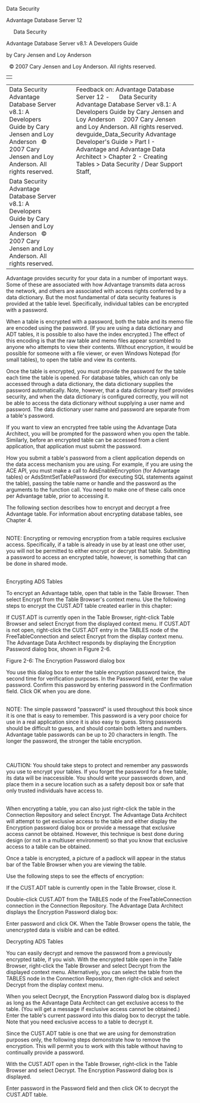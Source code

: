 Data Security




Advantage Database Server 12  

     Data Security

Advantage Database Server v8.1: A Developers Guide

by Cary Jensen and Loy Anderson

  © 2007 Cary Jensen and Loy Anderson. All rights reserved.

|  |
| --- |
|  |

|  |  |  |  |  |
| --- | --- | --- | --- | --- |
| Data Security  Advantage Database Server v8.1: A Developers Guide  by Cary Jensen and Loy Anderson    © 2007 Cary Jensen and Loy Anderson. All rights reserved. |  |  | Feedback on: Advantage Database Server 12 -      Data Security Advantage Database Server v8.1: A Developers Guide by Cary Jensen and Loy Anderson     2007 Cary Jensen and Loy Anderson. All rights reserved. devguide\_Data\_Security Advantage Developer's Guide > Part I - Advantage and Advantage Data Architect > Chapter 2 - Creating Tables > Data Security / Dear Support Staff, |  |
| Data Security  Advantage Database Server v8.1: A Developers Guide  by Cary Jensen and Loy Anderson    © 2007 Cary Jensen and Loy Anderson. All rights reserved. |  |  |  |  |

Advantage provides security for your data in a number of important ways. Some of these are associated with how Advantage transmits data across the network, and others are associated with access rights conferred by a data dictionary. But the most fundamental of data security features is provided at the table level. Specifically, individual tables can be encrypted with a password.

When a table is encrypted with a password, both the table and its memo file are encoded using the password. (If you are using a data dictionary and ADT tables, it is possible to also have the index encrypted.) The effect of this encoding is that the raw table and memo files appear scrambled to anyone who attempts to view their contents. Without encryption, it would be possible for someone with a file viewer, or even Windows Notepad (for small tables), to open the table and view its contents.

Once the table is encrypted, you must provide the password for the table each time the table is opened. For database tables, which can only be accessed through a data dictionary, the data dictionary supplies the password automatically. Note, however, that a data dictionary itself provides security, and when the data dictionary is configured correctly, you will not be able to access the data dictionary without supplying a user name and password. The data dictionary user name and password are separate from a table's password.

If you want to view an encrypted free table using the Advantage Data Architect, you will be prompted for the password when you open the table. Similarly, before an encrypted table can be accessed from a client application, that application must submit the password.

How you submit a table's password from a client application depends on the data access mechanism you are using. For example, if you are using the ACE API, you must make a call to AdsEnableEncryption (for Advantage tables) or AdsStmtSetTablePassword (for executing SQL statements against the table), passing the table name or handle and the password as the arguments to the function call. You need to make one of these calls once per Advantage table, prior to accessing it.

The following section describes how to encrypt and decrypt a free Advantage table. For information about encrypting database tables, see Chapter 4.

   
NOTE: Encrypting or removing encryption from a table requires exclusive access. Specifically, if a table is already in use by at least one other user, you will not be permitted to either encrypt or decrypt that table. Submitting a password to access an encrypted table, however, is something that can be done in shared mode.  
 

Encrypting ADS Tables

To encrypt an Advantage table, open that table in the Table Browser. Then select Encrypt from the Table Browser's context menu. Use the following steps to encrypt the CUST.ADT table created earlier in this chapter:

If CUST.ADT is currently open in the Table Browser, right-click Table Browser and select Encrypt from the displayed context menu. If CUST.ADT is not open, right-click the CUST.ADT entry in the TABLES node of the FreeTableConnection and select Encrypt from the display context menu. The Advantage Data Architect responds by displaying the Encryption Password dialog box, shown in Figure 2-6.

Figure 2-6: The Encryption Password dialog box

You use this dialog box to enter the table encryption password twice, the second time for verification purposes. In the Password field, enter the value password. Confirm this password by entering password in the Confirmation field. Click OK when you are done.

   
NOTE: The simple password "password" is used throughout this book since it is one that is easy to remember. This password is a very poor choice for use in a real application since it is also easy to guess. String passwords should be difficult to guess, and should contain both letters and numbers. Advantage table passwords can be up to 20 characters in length. The longer the password, the stronger the table encryption.  
 

   
CAUTION: You should take steps to protect and remember any passwords you use to encrypt your tables. If you forget the password for a free table, its data will be inaccessible. You should write your passwords down, and place them in a secure location such as a safety deposit box or safe that only trusted individuals have access to.  
 

When encrypting a table, you can also just right-click the table in the Connection Repository and select Encrypt. The Advantage Data Architect will attempt to get exclusive access to the table and either display the Encryption password dialog box or provide a message that exclusive access cannot be obtained. However, this technique is best done during design (or not in a multiuser environment) so that you know that exclusive access to a table can be obtained.

Once a table is encrypted, a picture of a padlock will appear in the status bar of the Table Browser when you are viewing the table.

Use the following steps to see the effects of encryption:

If the CUST.ADT table is currently open in the Table Browser, close it.

Double-click CUST.ADT from the TABLES node of the FreeTableConnection connection in the Connection Repository. The Advantage Data Architect displays the Encryption Password dialog box:

Enter password and click OK. When the Table Browser opens the table, the unencrypted data is visible and can be edited.

Decrypting ADS Tables

You can easily decrypt and remove the password from a previously encrypted table, if you wish. With the encrypted table open in the Table Browser, right-click the Table Browser and select Decrypt from the displayed context menu. Alternatively, you can select the table from the TABLES node in the Connection Repository, then right-click and select Decrypt from the display context menu.

When you select Decrypt, the Encryption Password dialog box is displayed as long as the Advantage Data Architect can get exclusive access to the table. (You will get a message if exclusive access cannot be obtained.) Enter the table's current password into this dialog box to decrypt the table. Note that you need exclusive access to a table to decrypt it.

Since the CUST.ADT table is one that we are using for demonstration purposes only, the following steps demonstrate how to remove the encryption. This will permit you to work with this table without having to continually provide a password.

With the CUST.ADT open in the Table Browser, right-click in the Table Browser and select Decrypt. The Encryption Password dialog box is displayed.

Enter password in the Password field and then click OK to decrypt the CUST.ADT table.